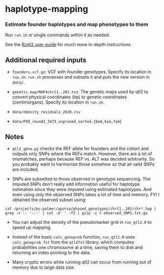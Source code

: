 # haplotype-mapping
### Estimate founder haplotypes and map phenotypes to them

Run `run.sh` or single commands within it as needed.

See the [R/qtl2 user guide](https://kbroman.org/qtl2/assets/vignettes/user_guide.html) for much more in-depth instructions.

## Additional required inputs

- `founders.vcf.gz`: VCF with founder genotypes. Specify its location in `run.sh`. `run.sh` processes and subsets it and puts the new version in `data/`.

- `genetic_map/MAP4chr{1..20}.txt`: The genetic maps used by qtl2 to convert physical coordinates (bp) to genetic coordinates (centimorgans). Specify its location in `run.sh`.

- `data/obesity_residuals_2020.csv`

- `data/P50_round2_3473_unpruned_sorted.{bed,bim,fam}`

## Notes

- `qtl2_geno.py` checks the REF allele for founders and the cohort and outputs only SNPs where the REFs match. However, there are a lot of mismatches, perhaps because REF vs. ALT was decided arbitrarily. So you probably want to harmonize those somehow so that all valid SNPs are included.

- SNPs are subsetted to those observed in genotype sequencing. The imputed SNPs don't really add information useful for haplotype estimation since they were imputed using estimated haplotypes. And even using only the observed SNPs takes a lot of time and memory. FYI I obtained the observed subset using:

`cat /projects/ps-palmer/apurva/phased_genotypes/chr{1..20}/chr*_hap | grep -v -- '---' | cut -d' ' -f2 | gzip -c > observed_SNPs.txt.gz`

- You can adjust the density of the pseudomarker grid in `run_qtl2.R` to speed up mapping.

- Instead of the basic `calc_genoprob` function, `run_qtl2.R` uses `calc_genoprob_fst` from the `qtl2fst` library, which computes probabilities one chromosome at a time, saving them to disk and returning an index pointing to the data.

- Many cryptic errors while running qtl2 can occur from running out of memory due to large data size.
